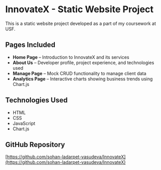 # InnovateX - Static Website Project

This is a static website project developed as a part of my coursework at USF.

## Pages Included

- **Home Page** – Introduction to InnovateX and its services
- **About Us** – Developer profile, project experience, and technologies used
- **Manage Page** – Mock CRUD functionality to manage client data
- **Analytics Page** – Interactive charts showing business trends using Chart.js

## Technologies Used

- HTML
- CSS
- JavaScript
- Chart.js

## GitHub Repository

[https://github.com/sohan-ladarpet-vasudeva/InnovateX](https://github.com/sohan-ladarpet-vasudeva/InnovateX)
